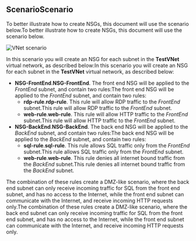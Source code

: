 ## <a name="scenario"></a><span data-ttu-id="2e738-101">Scenario</span><span class="sxs-lookup"><span data-stu-id="2e738-101">Scenario</span></span>
<span data-ttu-id="2e738-102">To better illustrate how to create NSGs, this document will use the scenario below.</span><span class="sxs-lookup"><span data-stu-id="2e738-102">To better illustrate how to create NSGs, this document will use the scenario below.</span></span>

![VNet scenario](https://docstestmedia1.blob.core.windows.net/azure-media/includes/media/virtual-networks-create-nsg-scenario-include/figure1.png)

<span data-ttu-id="2e738-104">In this scenario you will create an NSG for each subnet in the **TestVNet** virtual network, as described below:</span><span class="sxs-lookup"><span data-stu-id="2e738-104">In this scenario you will create an NSG for each subnet in the **TestVNet** virtual network, as described below:</span></span> 

* <span data-ttu-id="2e738-105">**NSG-FrontEnd**.</span><span class="sxs-lookup"><span data-stu-id="2e738-105">**NSG-FrontEnd**.</span></span> <span data-ttu-id="2e738-106">The front end NSG will be applied to the *FrontEnd* subnet, and contain two rules:</span><span class="sxs-lookup"><span data-stu-id="2e738-106">The front end NSG will be applied to the *FrontEnd* subnet, and contain two rules:</span></span>    
  * <span data-ttu-id="2e738-107">**rdp-rule**.</span><span class="sxs-lookup"><span data-stu-id="2e738-107">**rdp-rule**.</span></span> <span data-ttu-id="2e738-108">This rule will allow RDP traffic to the *FrontEnd* subnet.</span><span class="sxs-lookup"><span data-stu-id="2e738-108">This rule will allow RDP traffic to the *FrontEnd* subnet.</span></span>
  * <span data-ttu-id="2e738-109">**web-rule**.</span><span class="sxs-lookup"><span data-stu-id="2e738-109">**web-rule**.</span></span> <span data-ttu-id="2e738-110">This rule will allow HTTP traffic to the *FrontEnd* subnet.</span><span class="sxs-lookup"><span data-stu-id="2e738-110">This rule will allow HTTP traffic to the *FrontEnd* subnet.</span></span>
* <span data-ttu-id="2e738-111">**NSG-BackEnd**.</span><span class="sxs-lookup"><span data-stu-id="2e738-111">**NSG-BackEnd**.</span></span> <span data-ttu-id="2e738-112">The back end NSG will be applied to the *BackEnd* subnet, and contain two rules:</span><span class="sxs-lookup"><span data-stu-id="2e738-112">The back end NSG will be applied to the *BackEnd* subnet, and contain two rules:</span></span>    
  * <span data-ttu-id="2e738-113">**sql-rule**.</span><span class="sxs-lookup"><span data-stu-id="2e738-113">**sql-rule**.</span></span> <span data-ttu-id="2e738-114">This rule allows SQL traffic only from the *FrontEnd* subnet.</span><span class="sxs-lookup"><span data-stu-id="2e738-114">This rule allows SQL traffic only from the *FrontEnd* subnet.</span></span>
  * <span data-ttu-id="2e738-115">**web-rule**.</span><span class="sxs-lookup"><span data-stu-id="2e738-115">**web-rule**.</span></span> <span data-ttu-id="2e738-116">This rule denies all internet bound traffic from the *BackEnd* subnet.</span><span class="sxs-lookup"><span data-stu-id="2e738-116">This rule denies all internet bound traffic from the *BackEnd* subnet.</span></span>

<span data-ttu-id="2e738-117">The combination of these rules create a DMZ-like scenario, where the back end subnet can only receive incoming traffic for SQL from the front end subnet, and has no access to the Internet, while the front end subnet can communicate with the Internet, and receive incoming HTTP requests only.</span><span class="sxs-lookup"><span data-stu-id="2e738-117">The combination of these rules create a DMZ-like scenario, where the back end subnet can only receive incoming traffic for SQL from the front end subnet, and has no access to the Internet, while the front end subnet can communicate with the Internet, and receive incoming HTTP requests only.</span></span>


